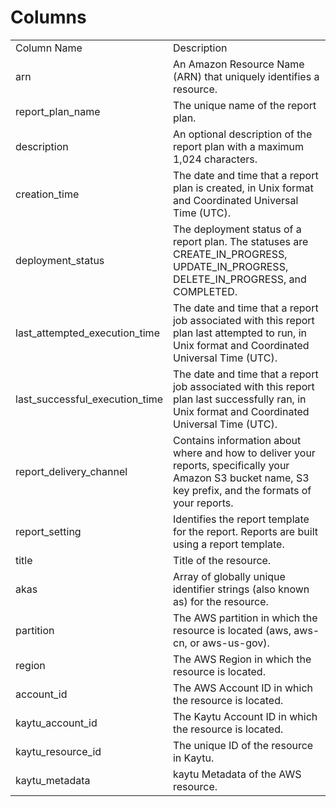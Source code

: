 # Columns  

<table>
	<tr><td>Column Name</td><td>Description</td></tr>
	<tr><td>arn</td><td>An Amazon Resource Name (ARN) that uniquely identifies a resource.</td></tr>
	<tr><td>report_plan_name</td><td>The unique name of the report plan.</td></tr>
	<tr><td>description</td><td>An optional description of the report plan with a maximum 1,024 characters.</td></tr>
	<tr><td>creation_time</td><td>The date and time that a report plan is created, in Unix format and Coordinated Universal Time (UTC).</td></tr>
	<tr><td>deployment_status</td><td>The deployment status of a report plan. The statuses are CREATE_IN_PROGRESS, UPDATE_IN_PROGRESS, DELETE_IN_PROGRESS, and COMPLETED.</td></tr>
	<tr><td>last_attempted_execution_time</td><td>The date and time that a report job associated with this report plan last attempted to run, in Unix format and Coordinated Universal Time (UTC).</td></tr>
	<tr><td>last_successful_execution_time</td><td>The date and time that a report job associated with this report plan last successfully ran, in Unix format and Coordinated Universal Time (UTC).</td></tr>
	<tr><td>report_delivery_channel</td><td>Contains information about where and how to deliver your reports, specifically your Amazon S3 bucket name, S3 key prefix, and the formats of your reports.</td></tr>
	<tr><td>report_setting</td><td>Identifies the report template for the report. Reports are built using a report template.</td></tr>
	<tr><td>title</td><td>Title of the resource.</td></tr>
	<tr><td>akas</td><td>Array of globally unique identifier strings (also known as) for the resource.</td></tr>
	<tr><td>partition</td><td>The AWS partition in which the resource is located (aws, aws-cn, or aws-us-gov).</td></tr>
	<tr><td>region</td><td>The AWS Region in which the resource is located.</td></tr>
	<tr><td>account_id</td><td>The AWS Account ID in which the resource is located.</td></tr>
	<tr><td>kaytu_account_id</td><td>The Kaytu Account ID in which the resource is located.</td></tr>
	<tr><td>kaytu_resource_id</td><td>The unique ID of the resource in Kaytu.</td></tr>
	<tr><td>kaytu_metadata</td><td>kaytu Metadata of the AWS resource.</td></tr>
</table>